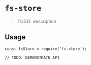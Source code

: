 # `fs-store`

> TODO: description

## Usage

```
const fsStore = require('fs-store');

// TODO: DEMONSTRATE API
```
